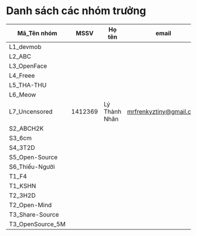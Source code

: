 # Danh sách các nhóm trưởng 

Mã_Tên nhóm |  MSSV | Họ tên | email |  Tài khoản GitHub
----------- | ----- | ------ | ----- | -------------------
L1_devmob | | | | 
L2_ABC | | | | 
L3_OpenFace | | | | 
L4_Freee | | | | 
L5_THA-THU | | | | 
L6_Meow | | | | 
L7_Uncensored |1412369|Lý Thành Nhân|mrfrenkyztiny@gmail.com |FrenkyzKing 
S2_ABCH2K | | | | 
S3_6cm | | | | 
S4_3T2D | | | | 
S5_Open-Source | | | | 
S6_Thiếu-Người | | | | 
T1_F4 | | | | 
T1_KSHN | | | | 
T2_3H2D | | | | 
T2_Open-Mind | | | | 
T3_Share-Source | | | | 
T3_OpenSource_5M | | | | 

